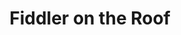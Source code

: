 ---
title: Fiddler on the Roof
year: 2023
opening_date: 2023-08-03
closing_date: 2023-09-17
layout: productions
image: 2023_Fiddler_on_the_Roof.webp
image_caption: Graphic of Fiddler on the Roof at the Alhambra
image_credit: Alhambra Theatre & Dining
playbill: 
category: musicals
Theatre: The Alhambra Theatre & Dining
Venue: Alhambra Theatre
Website: https://sales.alhambrajax.com/100/tickets.shows.html?playID=1428&code=jaxplays
cast:
  Teveye: Tod Booth
  Golde: Lisa Valdini Booth
  Yente: Patti Eyler
  Lazar Wolf: Allan Baker
  Tzeitel: Sarah Warshavsky
  Hodel: Natalie Drake
  Motel: Bear Manescalhi
  Perchik: Alexander Blanco
  Chava: Sofia Smith
  Fyedka: Melvin Edward Nash II
  Sprintze (Grandmother Tzeitel): Tatum Matthews
  Bielke: Emma Decker
  The Constable: Thaddeus Walker
  The Rabbi\Fyedka: Ryan Lemmon
  Avram: Michael Mossucco
  Mendel: Christopher Michael Milligan
  Mordcha: Rodney Holmes
  Fruma-Sarah / Shandel: Alexia Adcock-Stanford
  The Fiddler: Idan Bar
  Sasha: Zachary Pickett
crew:
  Executive Producer: Tod Booth
  Vice President of Production: Shain Stroff
  Director: Jessie Booth
  Choreographer: Shain Stroff
  Musical Director: Cathy Giddens Murphy
  Technical Director: David Dionne
  Production Manager: Erick Ariel Sureda
  Co-choreographer: Erick Ariel Sureda
  Dance Captain: Idan Bar
  Company Manager: Lisa Valdini Booth
  Lighting Designer: Johnny Pettegrew
  Lighting Tech Assistant: Chad Conley
  Costume Designer:
    - Camala Pitts
    - Dorina Quailes
  Wardrobe Supervisor: Layla Thurman
  Head Seamstress: Allie Kangas
  Set Designer:
    - David Dionne
    - Ian Black
  Sound Designer: Eric Sullivan
  Sound Engineer: Briana Donawa
  Property Master: Patti Eyler
  Wig Design: Patty Pitts
  Assistant Stage Manager:
    - Melvin Nash
    - Sarah Brace
  Stage Crew: Kolby James
orchestra:
external_links:
---